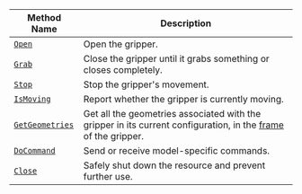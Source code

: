 <!-- prettier-ignore -->
Method Name | Description
----------- | -----------
[`Open`](/components/gripper/#open) | Open the gripper.
[`Grab`](/components/gripper/#grab) | Close the gripper until it grabs something or closes completely.
[`Stop`](/components/gripper/#stop) | Stop the gripper's movement.
[`IsMoving`](/components/gripper/#ismoving) | Report whether the gripper is currently moving.
[`GetGeometries`](/components/gripper/#getgeometries) | Get all the geometries associated with the gripper in its current configuration, in the [frame](/services/frame-system/) of the gripper.
[`DoCommand`](/components/gripper/#docommand) | Send or receive model-specific commands.
[`Close`](/components/gripper/#close) | Safely shut down the resource and prevent further use.
